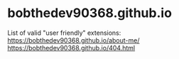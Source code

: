 # bobthedev90368.github.io

List of valid "user friendly" extensions:<br>
https://bobthedev90368.github.io/about-me/
https://bobthedev90368.github.io/404.html
